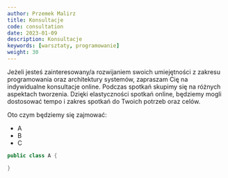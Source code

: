 ```yaml
---
author: Przemek Malirz
title: Konsultacje
code: consultation
date: 2023-01-09
description: Konsultacje
keywords: [warsztaty, programowanie]
weight: 30
---
```


Jeżeli jesteś zainteresowany/a rozwijaniem swoich umiejętności z zakresu programowania oraz architektury systemów,
zapraszam Cię na indywidualne konsultacje online. Podczas spotkań skupimy się na różnych aspektach tworzenia.
Dzięki elastyczności spotkań online, będziemy mogli dostosować tempo i zakres spotkań do Twoich potrzeb oraz celów.

<!--more-->

Oto czym będziemy się zajmować:

* A
* B
* C

```java
public class A {

}
```